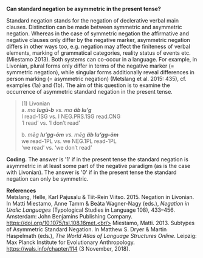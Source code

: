 **Can standard negation be asymmetric in the present tense?**

Standard negation stands for the negation of declerative verbal main clauses. Distinction can be made between symmetric and asymmetric negation. Whereas in the case of symmetric negation the affirmative and negative clauses only differ by the negative marker, asymmetric negation differs in other ways too, e.g. negation may affect the finiteness of verbal elements, marking of grammatical categories, reality status of events etc. (Miestamo 2013). Both systems can co-occur in a language. For example, in Livonian, plural forms only differ in terms of the negative marker (= symmetric negation), while singular forms additionally reveal differences in person marking (= asymmetric negation) (Metslang et al. 2015: 435), cf. examples (1a) and (1b). The aim of this question is to examine the occurrence of asymmetric standard negation in the present tense.

>(1) Livonian<br/>
>a. *ma **lugū-b** vs.  ma **äb lu’g***<br/>
>I read-1SG  vs.  I NEG.PRS.1SG read.CNG<br/>
>‘I read’ vs. ‘I don’t read’
>
>b. *mēg **lu’gg-õm** vs. mēg **äb lu’gg-õm***<br/>
>we read-1PL vs. we NEG.1PL read-1PL<br/>
>‘we read’ vs. ‘we don’t read’

**Coding.** The answer is '1' if in the present tense the standard negation is asymmetric in at least some part of the negative paradigm (as is the case with Livonian). The answer is '0' if in the present tense the standard negation can only be symmetric.  

**References**<br/>
Metslang, Helle, Karl Pajusalu & Tiit-Rein Viitso. 2015. Negation in Livonian. In Matti Miestamo, Anne Tamm & Beáta Wagner-Nagy (eds.), *Negation in Uralic Languages* (Typological Studies in Language 108), 433–456. Amsterdam: John Benjamins Publishing Company. https://doi.org/10.1075/tsl.108.16met.<br/>
Miestamo, Matti. 2013. Subtypes of Asymmetric Standard Negation. In Matthew S. Dryer & Martin Haspelmath (eds.), *The World Atlas of Language Structures Online*. Leipzig: Max Planck Institute for Evolutionary Anthropology. https://wals.info/chapter/114 (3 November, 2018).

